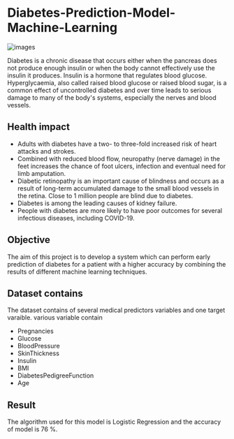 # Diabetes-Prediction-Model-Machine-Learning
![images](https://user-images.githubusercontent.com/111237089/211145607-ef35e544-ec9c-4e6f-bd61-796b14669a75.jpg)

Diabetes is a chronic disease that occurs either when the pancreas does not produce enough insulin or when the body cannot effectively use the insulin it produces. Insulin is a hormone that regulates blood glucose. Hyperglycaemia, also called raised blood glucose or raised blood sugar, is a common effect of uncontrolled diabetes and over time leads to serious damage to many of the body's systems, especially the nerves and blood vessels.
## Health impact
* Adults with diabetes have a two- to three-fold increased risk of heart attacks and strokes.
* Combined with reduced blood flow, neuropathy (nerve damage) in the feet increases the chance of foot ulcers, infection and eventual need for limb amputation.
* Diabetic retinopathy is an important cause of blindness and occurs as a result of long-term accumulated damage to the small blood vessels in the retina. Close to 1 million people are blind due to diabetes.
* Diabetes is among the leading causes of kidney failure.
* People with diabetes are more likely to have poor outcomes for several infectious diseases, including COVID-19.

## Objective
The aim of this project is to develop a system which can perform early prediction of diabetes for a patient with a higher accuracy by combining the results of different machine learning techniques.

## Dataset contains
The dataset contains of several medical predictors variables and one target varaible.
various variable contain
* Pregnancies
* Glucose
* BloodPressure
* SkinThickness
* Insulin
* BMI
* DiabetesPedigreeFunction
* Age

## Result 
The algorithm used for this model is Logistic Regression and the accuracy of model is 76 %.
